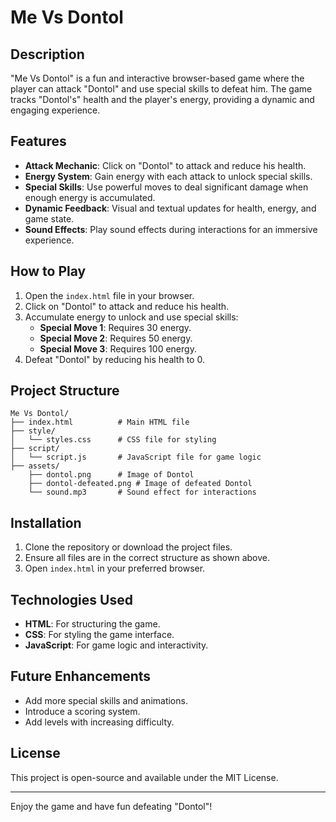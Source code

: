 # Me Vs Dontol

## Description
"Me Vs Dontol" is a fun and interactive browser-based game where the player can attack "Dontol" and use special skills to defeat him. The game tracks "Dontol's" health and the player's energy, providing a dynamic and engaging experience.

## Features
- **Attack Mechanic**: Click on "Dontol" to attack and reduce his health.
- **Energy System**: Gain energy with each attack to unlock special skills.
- **Special Skills**: Use powerful moves to deal significant damage when enough energy is accumulated.
- **Dynamic Feedback**: Visual and textual updates for health, energy, and game state.
- **Sound Effects**: Play sound effects during interactions for an immersive experience.

## How to Play
1. Open the `index.html` file in your browser.
2. Click on "Dontol" to attack and reduce his health.
3. Accumulate energy to unlock and use special skills:
   - **Special Move 1**: Requires 30 energy.
   - **Special Move 2**: Requires 50 energy.
   - **Special Move 3**: Requires 100 energy.
4. Defeat "Dontol" by reducing his health to 0.

## Project Structure
```
Me Vs Dontol/
├── index.html          # Main HTML file
├── style/
│   └── styles.css      # CSS file for styling
├── script/
│   └── script.js       # JavaScript file for game logic
├── assets/
    ├── dontol.png      # Image of Dontol
    ├── dontol-defeated.png # Image of defeated Dontol
    └── sound.mp3       # Sound effect for interactions
```

## Installation
1. Clone the repository or download the project files.
2. Ensure all files are in the correct structure as shown above.
3. Open `index.html` in your preferred browser.

## Technologies Used
- **HTML**: For structuring the game.
- **CSS**: For styling the game interface.
- **JavaScript**: For game logic and interactivity.

## Future Enhancements
- Add more special skills and animations.
- Introduce a scoring system.
- Add levels with increasing difficulty.

## License
This project is open-source and available under the MIT License.

---
Enjoy the game and have fun defeating "Dontol"!

